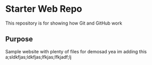 # Starter Web Repo

This repository is for showing how Git and GitHub work

## Purpose

Sample website with plenty of files for demosad
yea im adding this a;sldkfjas;ldkfjas;lfkjas;lfkjadf;lj